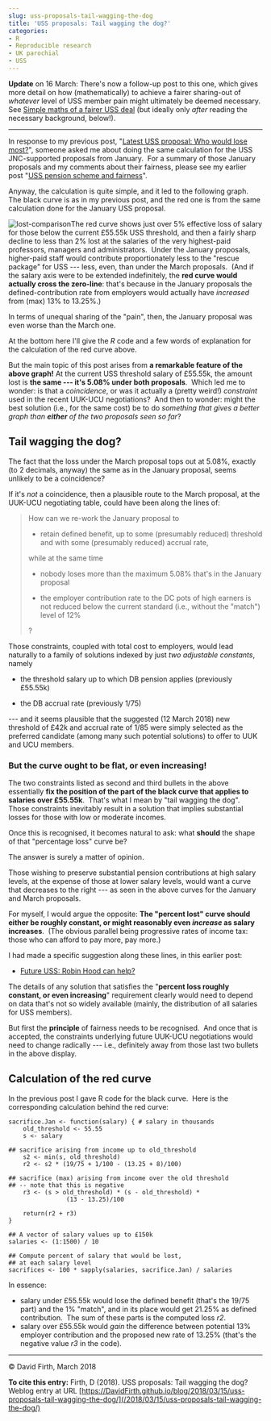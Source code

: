 ```yaml
---
slug: uss-proposals-tail-wagging-the-dog
title: 'USS proposals: Tail wagging the dog?'
categories:
- R
- Reproducible research
- UK parochial
- USS
---
```


**Update** on 16 March: There's now a follow-up post to this one, which gives more detail on how (mathematically) to achieve a fairer sharing-out of _whatever_ level of USS member pain might ultimately be deemed necessary.  See [Simple maths of a fairer USS deal](/2018/03/16/simple-maths-of-a-fairer-uss-deal/) (but ideally only _after_ reading the necessary background, below!).




* * *



In response to my previous post, "[Latest USS proposal: Who would lose most?](/2018/03/13/latest-uss-proposal-who-would-lose-most/)", someone asked me about doing the same calculation for the USS JNC-supported proposals from January.  For a summary of those January proposals and my comments about their fairness, please see my earlier post "[USS pension scheme and fairness](/2018/02/26/uss-pension-scheme-and-fairness/)".

Anyway, the calculation is quite simple, and it led to the following graph.  The black curve is as in my previous post, and the red one is from the same calculation done for the January USS proposal.

![lost-comparison](/assets/media/2018/03/lost-comparison.png)The red curve shows just over 5% effective loss of salary for those below the current £55.55k USS threshold, and then a fairly sharp decline to less than 2% lost at the salaries of the very highest-paid professors, managers and administrators.  Under the January proposals, higher-paid staff would contribute proportionately less to the "rescue package" for USS --- less, even, than under the March proposals.  (And if the salary axis were to be extended indefinitely, the **red curve would actually cross the zero-line**: that's because in the January proposals the defined-contribution rate from employers would actually have _increased_ from (max) 13% to 13.25%.)

In terms of unequal sharing of the "pain", then, the January proposal was even worse than the March one.

At the bottom here I'll give the _R_ code and a few words of explanation for the calculation of the red curve above.

But the main topic of this post arises from **a remarkable feature of the above graph!** At the current USS threshold salary of £55.55k, the amount lost is **the same --- it's 5.08% under both proposals**.  Which led me to wonder: is that a _coincidence_, or was it actually a (pretty weird!) _constraint_ used in the recent UUK-UCU negotiations?  And then to wonder: might the best solution (i.e., for the same cost) be to do _something that gives a better graph than **either** of the two proposals seen so far_?


## Tail wagging the dog?


The fact that the loss under the March proposal tops out at 5.08%, exactly (to 2 decimals, anyway) the same as in the January proposal, seems unlikely to be a coincidence?

If it's _not_ a coincidence, then a plausible route to the March proposal, at the UUK-UCU negotiating table, could have been along the lines of:


> How can we re-work the January proposal to
>   * retain defined benefit, up to some (presumably reduced) threshold and with some (presumably reduced) accrual rate,
>
> while at the same time
>
>   * nobody loses more than the maximum 5.08% that's in the January proposal
>
>   * the employer contribution rate to the DC pots of high earners is not reduced below the current standard (i.e., without the "match") level of 12%
>
> ?


Those constraints, coupled with total cost to employers, would lead naturally to a family of solutions indexed by just _two adjustable constants_, namely



	
  * the threshold salary up to which DB pension applies (previously £55.55k)

	
  * the DB accrual rate (previously 1/75)


--- and it seems plausible that the suggested (12 March 2018) new threshold of £42k and accrual rate of 1/85 were simply selected as the preferred candidate (among many such potential solutions) to offer to UUK and UCU members.


### But the curve ought to be flat, or even increasing!


The two constraints listed as second and third bullets in the above essentially **fix the position of the part of the black curve that applies to salaries over £55.55k**.  That's what I mean by "tail wagging the dog".  Those constraints inevitably result in a solution that implies substantial losses for those with low or moderate incomes.

Once this is recognised, it becomes natural to ask: what **should** the shape of that "percentage loss" curve be?

The answer is surely a matter of opinion.

Those wishing to preserve substantial pension contributions at high salary levels, at the expense of those at lower salary levels, would want a curve that decreases to the right --- as seen in the above curves for the January and March proposals.

For myself, I would argue the opposite: **The "percent lost" curve should either be roughly constant, or might reasonably even _increase_ as salary increases**.  (The obvious parallel being progressive rates of income tax: those who can afford to pay more, pay more.)

I had made a specific suggestion along these lines, in this earlier post:



	
  * [Future USS: Robin Hood can help?](/2018/03/01/future-uss-robin-hood-can-help/)


The details of any solution that satisfies the "**percent loss roughly constant, or even increasing**" requirement clearly would need to depend on data that's not so widely available (mainly, the distribution of all salaries for USS members).

But first the **principle** of fairness needs to be recognised.  And once that is accepted, the constraints underlying future UUK-UCU negotiations would need to change radically --- i.e., definitely away from those last two bullets in the above display.


## Calculation of the red curve


In the previous post I gave R code for the black curve.  Here is the corresponding calculation behind the red curve:

    
    sacrifice.Jan <- function(salary) { # salary in thousands
        old_threshold <- 55.55
        s <- salary
    
    ## sacrifice arising from income up to old_threshold
        s2 <- min(s, old_threshold)
        r2 <- s2 * (19/75 + 1/100 - (13.25 + 8)/100)
    
    ## sacrifice (max) arising from income over the old threshold
    ## -- note that this is negative
        r3 <- (s > old_threshold) * (s - old_threshold) * 
                    (13 - 13.25)/100
    
        return(r2 + r3)
    }
    
    ## A vector of salary values up to £150k
    salaries <- (1:1500) / 10
    
    ## Compute percent of salary that would be lost, 
    ## at each salary level
    sacrifices <- 100 * sapply(salaries, sacrifice.Jan) / salaries


In essence:

* salary under £55.55k would lose the defined benefit (that's the 19/75 part) and the 1% "match", and in its place would get 21.25% as defined contribution.  The sum of these parts is the computed loss _r2_.
* salary over £55.55k would _gain_ the difference between potential 13% employer contribution and the proposed new rate of 13.25% (that's the negative value _r3_ in the code).





* * *



© David Firth, March 2018

**To cite this entry:**
Firth, D (2018). USS proposals: Tail wagging the dog? Weblog entry at URL [https://DavidFirth.github.io/blog/2018/03/15/uss-proposals-tail-wagging-the-dog/](/2018/03/15/uss-proposals-tail-wagging-the-dog/)


